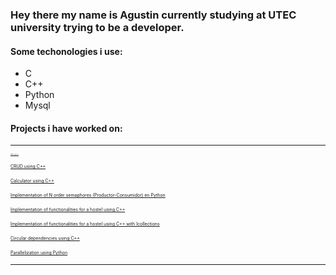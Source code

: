 ### Hey there my name is Agustin currently studying at UTEC university trying to be a developer.</p>

#### Some techonologies i use:

- C 
- C++
- Python
- Mysql

#### Projects i have worked on:

---
<span style="font-size:0.1em;">[CRUD using Python](https://github.com/DOKG0/CRUD-Python)</span></p>
<span style="font-size:0.5em;">[CRUD using C++](https://github.com/DOKG0/CRUD)</span></p>
<span style="font-size:0.5em;">[Calculator using C++](https://github.com/DOKG0/Calculadora)</span></p>
<span style="font-size:0.5em;">[Implementation of N order semaphores (Productor-Consumidor) en Python](https://github.com/DOKG0/Productor-Consumidor)</span></p>
<span style="font-size:0.5em;">[Implementation of functionalities for a hostel using C++](https://github.com/DOKG0/Hostal)</span></p>
<span style="font-size:0.5em;">[Implementation of functionalities for a hostel using C++ with Icollections ](https://github.com/DOKG0/LabPA)</span></p>
<span style="font-size:0.5em;">[Circular dependencies using C++ ](https://github.com/DOKG0/Ejercicio)</span></p>
<span style="font-size:0.5em;">[Parallelization using Python ](https://github.com/DOKG0/Paralelizacion)</span></p>

---

